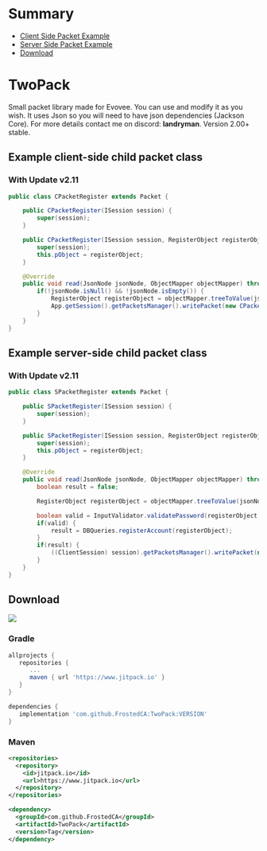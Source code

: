 # Summary
- <a href="#example-client-side-child-packet-class">Client Side Packet Example</a>
- <a href="#example-server-side-child-packet-class">Server Side Packet Example</a>
- <a href="#download">Download</a>

# TwoPack
Small packet library made for Evovee. You can use and modify it as you wish. It uses Json so you will need to have json dependencies (Jackson Core).
For more details contact me on discord: **landryman**.
Version 2.00+ stable.

## Example client-side child packet class
### With Update v2.11
```java
public class CPacketRegister extends Packet {

    public CPacketRegister(ISession session) {
        super(session);
    }

    public CPacketRegister(ISession session, RegisterObject registerObject) {
        super(session);
        this.pObject = registerObject;
    }

    @Override
    public void read(JsonNode jsonNode, ObjectMapper objectMapper) throws JsonProcessingException {
        if(!jsonNode.isNull() && !jsonNode.isEmpty()) {
            RegisterObject registerObject = objectMapper.treeToValue(jsonNode, RegisterObject.class);
            App.getSession().getPacketsManager().writePacket(new CPacketLogin(App.getSession(), registerObject));
        }
    }
}
```

## Example server-side child packet class
### With Update v2.11
```java
public class SPacketRegister extends Packet {

    public SPacketRegister(ISession session) {
        super(session);
    }

    public SPacketRegister(ISession session, RegisterObject registerObject) {
        super(session);
        this.pObject = registerObject;
    }

    @Override
    public void read(JsonNode jsonNode, ObjectMapper objectMapper) throws JsonProcessingException {
        boolean result = false;

        RegisterObject registerObject = objectMapper.treeToValue(jsonNode, RegisterObject.class);

        boolean valid = InputValidator.validatePassword(registerObject.getPassword(), registerObject.getConfPassword());
        if(valid) {
            result = DBQueries.registerAccount(registerObject);
        }
        if(result) {
            ((ClientSession) session).getPacketsManager().writePacket(new SPacketRegister(session, registerObject));
        }
    }
}
```

## Download
[![](https://www.jitpack.io/v/FrostedCA/TwoPack.svg)](https://www.jitpack.io/#FrostedCA/TwoPack)
### Gradle
```gradle
allprojects {
   repositories {
      ...
      maven { url 'https://www.jitpack.io' }
   }
}

dependencies {
   implementation 'com.github.FrostedCA:TwoPack:VERSION'
}
```
### Maven
```xml
<repositories>
  <repository>
    <id>jitpack.io</id>
    <url>https://www.jitpack.io</url>
  </repository>
</repositories>

<dependency>
  <groupId>com.github.FrostedCA</groupId>
  <artifactId>TwoPack</artifactId>
  <version>Tag</version>
</dependency>
```
